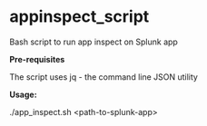# appinspect_script
Bash script to run app inspect on Splunk app

**Pre-requisites**

The script uses jq - the command line JSON utility

**Usage:**

./app_inspect.sh \<path-to-splunk-app\>

